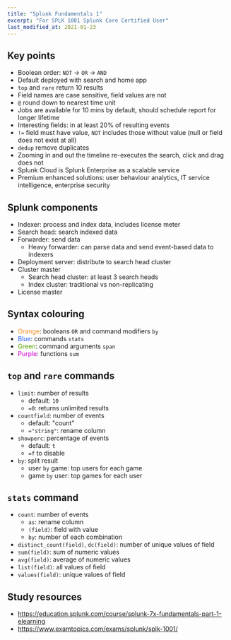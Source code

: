 ```yaml
---
title: "Splunk Fundamentals 1"
excerpt: "For SPLK 1001 Splunk Core Certified User"
last_modified_at: 2021-01-23
---
```


## Key points
- Boolean order: `NOT` -> `OR` -> `AND`
- Default deployed with search and home app
- `top` and `rare` return 10 results
- Field names are case sensitive, field values are not
- `@` round down to nearest time unit
- Jobs are available for 10 mins by default, should schedule report for longer lifetime
- Interesting fields: in at least 20% of resulting events
- `!=` field must have value, `NOT` includes those without value (null or field does not exist at all)
- `dedup` remove duplicates
- Zooming in and out the timeline re-executes the search, click and drag does not
- Splunk Cloud is Splunk Enterprise as a scalable service
- Premium enhanced solutions: user behaviour analytics, IT service intelligence, enterprise security

## Splunk components
- Indexer: process and index data, includes license meter
- Search head: search indexed data
- Forwarder: send data
    - Heavy forwarder: can parse data and send event-based data to indexers
- Deployment server: distribute to search head cluster
- Cluster master
    - Search head cluster: at least 3 search heads
    - Index cluster: traditional vs non-replicating
- License master

## Syntax colouring
- <span style="color:#F78B21">Orange</span>: booleans `OR` and command modifiers `by`
- <span style="color:#1F5CFF">Blue</span>: commands `stats`
- <span style="color:#5CA301">Green</span>: command arguments `span`
- <span style="color:#D100D3">Purple</span>: functions `sum`

## `top` and `rare` commands
- `limit`: number of results
    - default: `10`
    - `=0`: returns unlimited results
- `countfield`: number of events
    - default: "count"
    - `="string"`: rename column
- `showperc`: percentage of events
    - default: `t`
    - `=f` to disable
- `by`: split result
    - user `by` game: top users for each game
    - game `by` user: top games for each user

## `stats` command
- `count`: number of events
    - `as`: rename column
    - `(field)`: field with value
    - `by`: number of each combination
- `distinct_count(field)`, `dc(field)`: number of unique values of field
- `sum(field)`: sum of numeric values
- `avg(field)`: average of numeric values
- `list(field)`: all values of field
- `values(field)`: unique values of field

## Study resources
- <https://education.splunk.com/course/splunk-7x-fundamentals-part-1-elearning>
- <https://www.examtopics.com/exams/splunk/splk-1001/>
